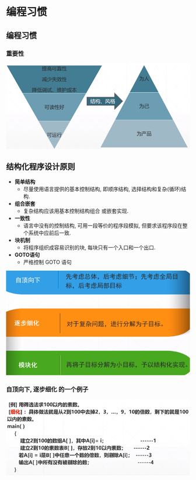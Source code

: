 # 编程习惯

## 编程习惯

### 重要性

![&#x826F;&#x597D;&#x7684;&#x7F16;&#x7A0B;&#x4E60;&#x60EF;&#x91CD;&#x8981;&#x6027;](../.gitbook/assets/image%20%2813%29.png)

## 结构化程序设计原则

* **简单结构**
  * 尽量使用语言提供的基本控制结构, 即顺序结构, 选择结构和复杂\(循环\)结构.
* **组合嵌套**
  * 复杂结构应该用基本控制结构组合 或嵌套实现.
* **一致性**
  * 语言中没有的控制结构, 可用一段等价的程序段模拟, 但要求该程序段在整个系统中应前后一致.
* **块机制**
  * 将程序组织成容易识别的块, 每块只有一个入口和一个出口.
* **GOTO语句**
  * 严格控制 GOTO 语句

![&#x5C0F;&#x76EE;&#x6807;&#x79F0;&#x4E3A;&#x6A21;&#x5757;](../.gitbook/assets/image%20%28160%29.png)

### 自顶向下, 逐步细化 的一个例子

![](../.gitbook/assets/image%20%28182%29.png)



